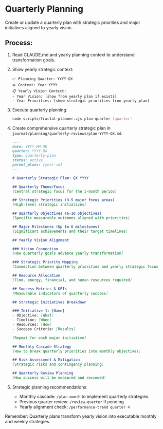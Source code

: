 # Quarterly Planning

Create or update a quarterly plan with strategic priorities and major initiatives aligned to yearly vision.

## Process:

1. Read CLAUDE.md and yearly planning context to understand transformation goals.

2. Show yearly strategic context:
   ```
   📈 Planning Quarter: YYYY-QX
   📊 Context: Year YYYY
   📋 Yearly Vision Context:
   - Year Vision: [show from yearly plan if exists]
   - Year Priorities: [show strategic priorities from yearly plan]
   ```

3. Execute quarterly planning:
   ```bash
   node scripts/fractal-planner.cjs plan-quarter [quarter]
   ```

4. Create comprehensive quarterly strategic plan in `journal/planning/quarterly-reviews/plan-YYYY-QX.md`:

   ```markdown
   ---
   date: YYYY-MM-DD
   quarter: YYYY-QX
   type: quarterly-plan
   status: active
   parent_plans: [year-id]
   ---

   # Quarterly Strategic Plan: QX YYYY

   ## Quarterly Theme/Focus
   [Central strategic focus for the 3-month period]

   ## Strategic Priorities (3-5 major focus areas)
   [High-level strategic initiatives]

   ## Quarterly Objectives (6-10 objectives)
   [Specific measurable outcomes aligned with priorities]

   ## Major Milestones (Up to 6 milestones)
   [Significant achievements and their target timelines]

   ## Yearly Vision Alignment

   ### Vision Connection
   [How quarterly goals advance yearly transformation]

   ### Strategic Priority Mapping
   [Connection between quarterly priorities and yearly strategic focus]

   ## Resource Allocation
   [Time, energy, financial, and human resources required]

   ## Success Metrics & KPIs
   [Measurable indicators of quarterly success]

   ## Strategic Initiatives Breakdown

   ### Initiative 1: [Name]
   - Objective: [What]
   - Timeline: [When]  
   - Resources: [How]
   - Success Criteria: [Results]

   [Repeat for each major initiative]

   ## Monthly Cascade Strategy
   [How to break quarterly priorities into monthly objectives]

   ## Risk Assessment & Mitigation
   [Strategic risks and contingency planning]

   ## Quarterly Review Planning
   [How success will be measured and reviewed]
   ```

5. Strategic planning recommendations:
   - Monthly cascade: `/plan-month` to implement quarterly strategies
   - Previous quarter review: `/review-quarter` if pending  
   - Yearly alignment check: `/performance-trend quarter 4`

Remember: Quarterly plans transform yearly vision into executable monthly and weekly strategies.